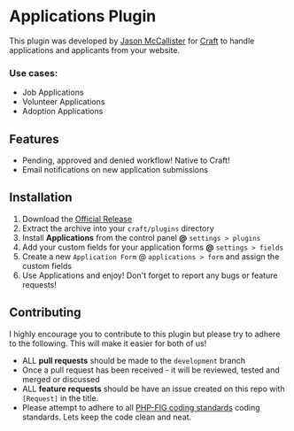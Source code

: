 # Applications Plugin

This plugin was developed by [Jason McCallister][developer] for [Craft][craftcms] to handle applications and applicants from your website.

### Use cases:

- Job Applications
- Volunteer Applications
- Adoption Applications

## Features

- Pending, approved and denied workflow! Native to Craft!
- Email notifications on new application submissions

## Installation

1. Download the [Official Release][release]
2. Extract the archive into your `craft/plugins` directory
3. Install **Applications** from the control panel **@** `settings > plugins`
4. Add your custom fields for your application forms **@** `settings > fields`
5. Create a new `Application Form` @ `applications > form` and assign the custom fields
6. Use Applications and enjoy! Don't forget to report any bugs or feature requests!

## Contributing

I highly encourage you to contribute to this plugin but please try to adhere to the following. This will make it easier for both of us!

- ALL **pull requests** should be made to the `development` branch
- Once a pull request has been received - it will be reviewed, tested and merged or discussed
- ALL **feature requests** should be have an issue created on this repo with `[Request]` in the title.
- Please attempt to adhere to all [PHP-FIG coding standards](https://github.com/php-fig/fig-standards/tree/master/accepted) coding standards. Lets keep the code clean and neat.

[developer]:http://themccallister.com
[twitter]:https://twitter.com/themccallister "@themccallister"
[release]:https://github.com/themccallister/craft.applications/archive/master.zip "Official Release"
[craftcms]:http://buildwithcraft.com "Craft CMS"
[pixelandtonic]:http://pixelandtonic.com "Pixel & Tonic"
